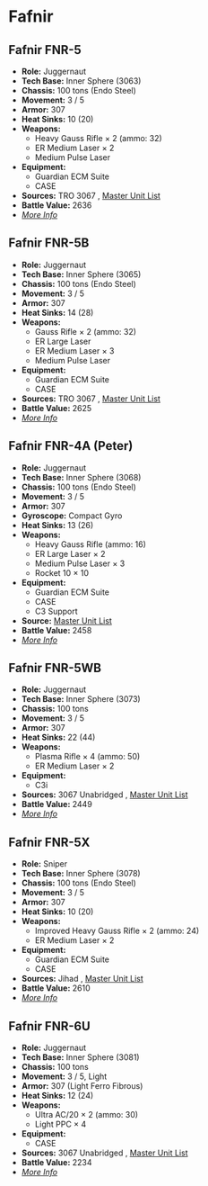 # Fafnir 

## Fafnir FNR-5 

- **Role:** Juggernaut 
- **Tech Base:** Inner Sphere (3063) 
- **Chassis:** 100 tons (Endo Steel) 
- **Movement:** 3 / 5 
- **Armor:** 307 
- **Heat Sinks:** 10 (20) 
- **Weapons:** 
  - Heavy Gauss Rifle × 2 (ammo: 32) 
  - ER Medium Laser × 2 
  - Medium Pulse Laser 
- **Equipment:** 
  - Guardian ECM Suite 
  - CASE 
- **Sources:** TRO 3067 , [Master Unit List](http://masterunitlist.info/Unit/Details/4152/fafnir-fnr-5) 
- **Battle Value:** 2636 
- [*More Info*](fafnir/fafnir_fnr-5.md) 

## Fafnir FNR-5B 

- **Role:** Juggernaut 
- **Tech Base:** Inner Sphere (3065) 
- **Chassis:** 100 tons (Endo Steel) 
- **Movement:** 3 / 5 
- **Armor:** 307 
- **Heat Sinks:** 14 (28) 
- **Weapons:** 
  - Gauss Rifle × 2 (ammo: 32) 
  - ER Large Laser 
  - ER Medium Laser × 3 
  - Medium Pulse Laser 
- **Equipment:** 
  - Guardian ECM Suite 
  - CASE 
- **Sources:** TRO 3067 , [Master Unit List](http://masterunitlist.info/Unit/Details/4153/fafnir-fnr-5b) 
- **Battle Value:** 2625 
- [*More Info*](fafnir/fafnir_fnr-5b.md) 

## Fafnir FNR-4A (Peter) 

- **Role:** Juggernaut 
- **Tech Base:** Inner Sphere (3068) 
- **Chassis:** 100 tons (Endo Steel) 
- **Movement:** 3 / 5 
- **Armor:** 307 
- **Gyroscope:** Compact Gyro 
- **Heat Sinks:** 13 (26) 
- **Weapons:** 
  - Heavy Gauss Rifle (ammo: 16) 
  - ER Large Laser × 2 
  - Medium Pulse Laser × 3 
  - Rocket 10 × 10 
- **Equipment:** 
  - Guardian ECM Suite 
  - CASE 
  - C3 Support 
- **Source:** [Master Unit List](http://masterunitlist.info/Unit/Details/1020/fafnir-fnr-4a-peter) 
- **Battle Value:** 2458 
- [*More Info*](fafnir/fafnir_fnr-4a_peter.md) 

## Fafnir FNR-5WB 

- **Role:** Juggernaut 
- **Tech Base:** Inner Sphere (3073) 
- **Chassis:** 100 tons 
- **Movement:** 3 / 5 
- **Armor:** 307 
- **Heat Sinks:** 22 (44) 
- **Weapons:** 
  - Plasma Rifle × 4 (ammo: 50) 
  - ER Medium Laser × 2 
- **Equipment:** 
  - C3i 
- **Sources:** 3067 Unabridged , [Master Unit List](http://masterunitlist.info/Unit/Details/5719/fafnir-fnr-5wb) 
- **Battle Value:** 2449 
- [*More Info*](fafnir/fafnir_fnr-5wb.md) 

## Fafnir FNR-5X 

- **Role:** Sniper 
- **Tech Base:** Inner Sphere (3078) 
- **Chassis:** 100 tons (Endo Steel) 
- **Movement:** 3 / 5 
- **Armor:** 307 
- **Heat Sinks:** 10 (20) 
- **Weapons:** 
  - Improved Heavy Gauss Rifle × 2 (ammo: 24) 
  - ER Medium Laser × 2 
- **Equipment:** 
  - Guardian ECM Suite 
  - CASE 
- **Sources:** Jihad , [Master Unit List](http://masterunitlist.info/Unit/Details/1021/fafnir-fnr-5x) 
- **Battle Value:** 2610 
- [*More Info*](fafnir/fafnir_fnr-5x.md) 

## Fafnir FNR-6U 

- **Role:** Juggernaut 
- **Tech Base:** Inner Sphere (3081) 
- **Chassis:** 100 tons 
- **Movement:** 3 / 5, Light 
- **Armor:** 307 (Light Ferro Fibrous) 
- **Heat Sinks:** 12 (24) 
- **Weapons:** 
  - Ultra AC/20 × 2 (ammo: 30) 
  - Light PPC × 4 
- **Equipment:** 
  - CASE 
- **Sources:** 3067 Unabridged , [Master Unit List](http://masterunitlist.info/Unit/Details/5720/fafnir-fnr-6u) 
- **Battle Value:** 2234 
- [*More Info*](fafnir/fafnir_fnr-6u.md) 

